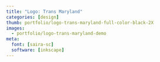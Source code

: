 ```yaml
---
title: "Logo: Trans Maryland"
categories: [design]
thumb: portfolio/logo-trans-maryland-full-color-black-2X
images:
  - portfolio/logo-trans-maryland-demo
meta:
  font: [saira-sc]
  software: [inkscape]
---
```

